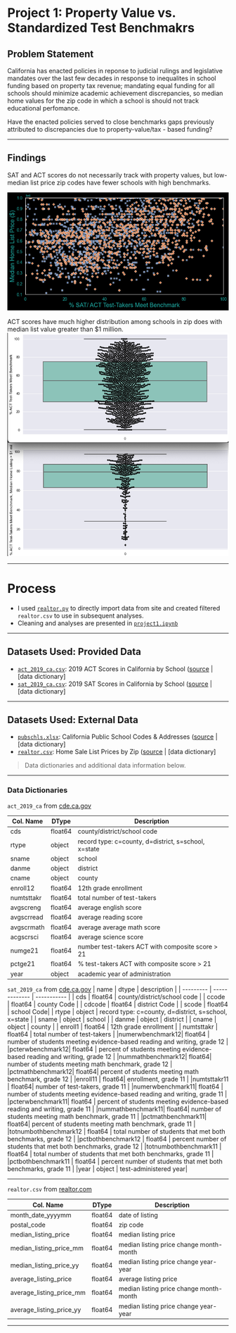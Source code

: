 #  Project 1: Property Value vs. Standardized Test Benchmakrs

## Problem Statement

California has enacted policies in reponse to judicial rulings and legislative mandates over the last few decades in response to inequalites in school funding based on property tax revenue; mandating equal funding for all schools should minimize academic achievement discrepancies, so median home values for the zip code in which a school is should not track educational perfomance. 

Have the enacted policies served to close benchmarks gaps previously attributed to discrepancies due to property-value/tax - based funding?

---
## Findings

SAT and ACT scores do not necessarily track with property values, but low-median list price zip codes have fewer schools with high benchmarks. 

![Scatter of ACT/SAT scores vs. Median Home List Price](assets/scatter.png)

ACT scores have much higher distribution among schools in zip does with median list value greater than $1 million. 
![Comparing ACT score distribution for schools in zip codes with mean list price less than and $1 million or more.](assets/act.png)

---
# Process
* I used [`realtor.py`](./code/realtor.py) to directly import data from site and created filtered `realtor.csv` to use in subsequent analyses. 
* Cleaning and analyses are presented in [`project1.ipynb`](./code/project1.ipynb)

---
## Datasets Used: Provided Data  

* [`act_2019_ca.csv`](./data/act_2019_ca.csv): 2019 ACT Scores in California by School ([source](https://www.cde.ca.gov/ds/sp/ai) | [data dictionary]
* [`sat_2019_ca.csv`](./data/sat_2019_ca.csv): 2019 SAT Scores in California by School ([source](https://www.cde.ca.gov/ds/sp/ai/) | [data dictionary]


---

## Datasets Used: External Data  
* [`pubschls.xlsx`](./data/pubschls.xlsx): California Public School Codes & Addresses ([source](https://www.cde.ca.gov/ds/sp/ai/) | [data dictionary]
* [`realtor.csv`](./data/realtor.csv): Home Sale List Prices by Zip ([source](https://econdata.s3-us-west-2.amazonaws.com/Reports/Core/RDC_Inventory_Core_Metrics_Zip_History.csv') | [data dictionary]

> Data dictionaries and additional data information below.

---
### Data Dictionaries

`act_2019_ca` from [cde.ca.gov](https://www.cde.ca.gov/search/advsearch.asp)

| Col. Name  | DType     | Description |
| ---------- | --------- | ----- |
| cds        | float64   | county/district/school code |
| rtype      | object    | record type: c=county, d=district, s=school, x=state | 
| sname      | object    |  school |
| danme      | object    | district |
| cname      | object    |  county |
| enroll12   | float64   | 12th grade enrollment|
| numtsttakr | float64   | total number of test-takers | 
| avgscreng  | float64   | average english score |
| avgscrread | float64   | average reading score |
| avgscrmath | float64   | average average math score |
| acgscrsci  | float64   | average science score|
| numge21    | float64   | number  test-takers ACT with composite score > 21 |
| pctge21    | float64   | % test-takers ACT with composite score > 21 |
| year       | object    | academic year of administration  |


`sat_2019_ca` from [cde.ca.gov](https://www.cde.ca.gov/search/advsearch.asp)
| name      | dtype         | description |
| --------- | ------------- | ----------- |
| cds       | float64       | county/district/school code |
| ccode     | float64       | county Code |
| cdcode    | float64       | district Code |
| scode     | float64       | school Code|
| rtype     | object        | record type: c=county, d=district, s=school, x=state | 
| sname     | object        | school |
| danme     | object        | district |
| cname     | object        | county |
| enroll1   | float64       | 12th grade enrollment |
| numtsttakr | float64      | total number of test-takers |
|numerwbenchmark12| float64 | number of students meeting evidence-based reading and writing, grade 12 |
|pcterwbenchmark12| float64 | percent of students meeting evidence-based reading and writing, grade 12 |
|nummathbenchmark12| float64| number of students meeting math benchmark,  grade 12 |
|pctmathbenchmark12| float64| percent of students meeting math benchmark, grade 12 |
|enroll11          | float64| enrollment, grade 11 |
|numtsttakr11      | float64| number of test-takers, grade 11 |
|numerwbenchmark11| float64 | number of students meeting evidence-based reading and writing, grade 11 |
|pcterwbenchmark11| float64 | percent of students meeting evidence-based reading and writing, grade 11 | 
|nummathbenchmark11| float64| number of students meeting math benchmark,  grade 11 |
|pctmathbenchmark11| float64| percent of students meeting math benchmark, grade 11 |
|totnumbothbenchmark12  | float64   | total number of students that met both benchmarks, grade 12 | 
|pctbothbenchmark12     | float64   | percent number of students that met both benchmarks, grade 12 | 
|totnumbothbenchmark11  | float64   | total number of students that met both benchmarks, grade 11 | 
|pctbothbenchmark11     | float64   | percent number of students that met both benchmarks, grade 11 | 
|year                   | object    | test-administered year|

---
`realtor.csv` from [realtor.com](https://econdata.s3-us-west-2.amazonaws.com/Reports/Core/RDC_Inventory_Core_Metrics_Zip_History.csv)

| Col. Name                 | DType     | Description |
| ----------                | --------- | ----- |
| month_date_yyyymm         | float64   | date of listing | 
| postal_code               | float64   | zip code | 
| median_listing_price      | float64   | median listing price |
| median_listing_price_mm   | float64   | median listing price change month-month |
| median_listing_price_yy   | float64   | median listing price change year-year |
| average_listing_price     | float64   | average listing price |
| average_listing_price_mm  | float64   | median listing price change month-month |
| average_listing_price_yy  | float64   | median listing price change year-year |

---